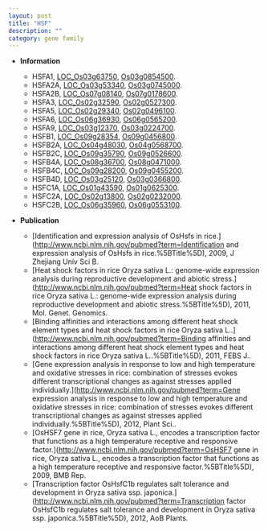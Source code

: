 ```yaml
---
layout: post
title: "HSF"
description: ""
category: gene family
---
```


* **Information**  
    + HSFA1, [LOC_Os03g63750](http://rice.uga.edu/cgi-bin/ORF_infopage.cgi?orf=LOC_Os03g63750), [Os03g0854500](http://rapdb.dna.affrc.go.jp/viewer/gbrowse_details/irgsp1?name=Os03g0854500).
    + HSFA2A, [LOC_Os03g53340](http://rice.uga.edu/cgi-bin/ORF_infopage.cgi?orf=LOC_Os03g53340), [Os03g0745000](http://rapdb.dna.affrc.go.jp/viewer/gbrowse_details/irgsp1?name=Os03g0745000).
    + HSFA2B, [LOC_Os07g08140](http://rice.uga.edu/cgi-bin/ORF_infopage.cgi?orf=LOC_Os07g08140), [Os07g0178600](http://rapdb.dna.affrc.go.jp/viewer/gbrowse_details/irgsp1?name=Os07g0178600).
    + HSFA3, [LOC_Os02g32590](http://rice.uga.edu/cgi-bin/ORF_infopage.cgi?orf=LOC_Os02g32590), [Os02g0527300](http://rapdb.dna.affrc.go.jp/viewer/gbrowse_details/irgsp1?name=Os02g0527300).
    + HSFA5, [LOC_Os02g29340](http://rice.uga.edu/cgi-bin/ORF_infopage.cgi?orf=LOC_Os02g29340), [Os02g0496100](http://rapdb.dna.affrc.go.jp/viewer/gbrowse_details/irgsp1?name=Os02g0496100).
    + HSFA6, [LOC_Os06g36930](http://rice.uga.edu/cgi-bin/ORF_infopage.cgi?orf=LOC_Os06g36930), [Os06g0565200](http://rapdb.dna.affrc.go.jp/viewer/gbrowse_details/irgsp1?name=Os06g0565200).
    + HSFA9, [LOC_Os03g12370](http://rice.uga.edu/cgi-bin/ORF_infopage.cgi?orf=LOC_Os03g12370), [Os03g0224700](http://rapdb.dna.affrc.go.jp/viewer/gbrowse_details/irgsp1?name=Os03g0224700).
    + HSFB1, [LOC_Os09g28354](http://rice.uga.edu/cgi-bin/ORF_infopage.cgi?orf=LOC_Os09g28354), [Os09g0456800](http://rapdb.dna.affrc.go.jp/viewer/gbrowse_details/irgsp1?name=Os09g0456800).
    + HSFB2A, [LOC_Os04g48030](http://rice.uga.edu/cgi-bin/ORF_infopage.cgi?orf=LOC_Os04g48030), [Os04g0568700](http://rapdb.dna.affrc.go.jp/viewer/gbrowse_details/irgsp1?name=Os04g0568700).
    + HSFB2C, [LOC_Os09g35790](http://rice.uga.edu/cgi-bin/ORF_infopage.cgi?orf=LOC_Os09g35790), [Os09g0526600](http://rapdb.dna.affrc.go.jp/viewer/gbrowse_details/irgsp1?name=Os09g0526600).
    + HSFB4A, [LOC_Os08g36700](http://rice.uga.edu/cgi-bin/ORF_infopage.cgi?orf=LOC_Os08g36700), [Os08g0471000](http://rapdb.dna.affrc.go.jp/viewer/gbrowse_details/irgsp1?name=Os08g0471000).
    + HSFB4C, [LOC_Os09g28200](http://rice.uga.edu/cgi-bin/ORF_infopage.cgi?orf=LOC_Os09g28200), [Os09g0455200](http://rapdb.dna.affrc.go.jp/viewer/gbrowse_details/irgsp1?name=Os09g0455200).
    + HSFB4D, [LOC_Os03g25120](http://rice.uga.edu/cgi-bin/ORF_infopage.cgi?orf=LOC_Os03g25120), [Os03g0366800](http://rapdb.dna.affrc.go.jp/viewer/gbrowse_details/irgsp1?name=Os03g0366800).
    + HSFC1A, [LOC_Os01g43590](http://rice.uga.edu/cgi-bin/ORF_infopage.cgi?orf=LOC_Os01g43590), [Os01g0625300](http://rapdb.dna.affrc.go.jp/viewer/gbrowse_details/irgsp1?name=Os01g0625300).
    + HSFC2A, [LOC_Os02g13800](http://rice.uga.edu/cgi-bin/ORF_infopage.cgi?orf=LOC_Os02g13800), [Os02g0232000](http://rapdb.dna.affrc.go.jp/viewer/gbrowse_details/irgsp1?name=Os02g0232000).
    + HSFC2B, [LOC_Os06g35960](http://rice.uga.edu/cgi-bin/ORF_infopage.cgi?orf=LOC_Os06g35960), [Os06g0553100](http://rapdb.dna.affrc.go.jp/viewer/gbrowse_details/irgsp1?name=Os06g0553100).

* **Publication**  
    + [Identification and expression analysis of OsHsfs in rice.](http://www.ncbi.nlm.nih.gov/pubmed?term=Identification and expression analysis of OsHsfs in rice.%5BTitle%5D), 2009, J Zhejiang Univ Sci B.
    + [Heat shock factors in rice Oryza sativa L.: genome-wide expression analysis during reproductive development and abiotic stress.](http://www.ncbi.nlm.nih.gov/pubmed?term=Heat shock factors in rice Oryza sativa L.: genome-wide expression analysis during reproductive development and abiotic stress.%5BTitle%5D), 2011, Mol. Genet. Genomics.
    + [Binding affinities and interactions among different heat shock element types and heat shock factors in rice Oryza sativa L..](http://www.ncbi.nlm.nih.gov/pubmed?term=Binding affinities and interactions among different heat shock element types and heat shock factors in rice Oryza sativa L..%5BTitle%5D), 2011, FEBS J..
    + [Gene expression analysis in response to low and high temperature and oxidative stresses in rice: combination of stresses evokes different transcriptional changes as against stresses applied individually.](http://www.ncbi.nlm.nih.gov/pubmed?term=Gene expression analysis in response to low and high temperature and oxidative stresses in rice: combination of stresses evokes different transcriptional changes as against stresses applied individually.%5BTitle%5D), 2012, Plant Sci..
    + [OsHSF7 gene in rice, Oryza sativa L., encodes a transcription factor that functions as a high temperature receptive and responsive factor.](http://www.ncbi.nlm.nih.gov/pubmed?term=OsHSF7 gene in rice, Oryza sativa L., encodes a transcription factor that functions as a high temperature receptive and responsive factor.%5BTitle%5D), 2009, BMB Rep.
    + [Transcription factor OsHsfC1b regulates salt tolerance and development in Oryza sativa ssp. japonica.](http://www.ncbi.nlm.nih.gov/pubmed?term=Transcription factor OsHsfC1b regulates salt tolerance and development in Oryza sativa ssp. japonica.%5BTitle%5D), 2012, AoB Plants.


